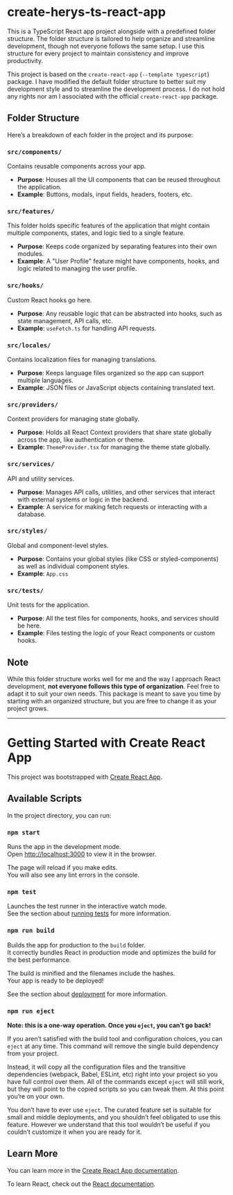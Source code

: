 # create-herys-ts-react-app

This is a TypeScript React app project alongside with a predefined folder structure. The folder structure is tailored to help organize and streamline development, though not everyone follows the same setup. I use this structure for every project to maintain consistency and improve productivity.

This project is based on the `create-react-app` (`--template typescript`) package. I have modified the default folder structure to better suit my development style and to streamline the development process. I do not hold any rights nor am I associated with the official `create-react-app` package.

## Folder Structure

Here’s a breakdown of each folder in the project and its purpose:

### `src/components/`
Contains reusable components across your app.

- **Purpose**: Houses all the UI components that can be reused throughout the application.
- **Example**: Buttons, modals, input fields, headers, footers, etc.

### `src/features/`
This folder holds specific features of the application that might contain multiple components, states, and logic tied to a single feature.

- **Purpose**: Keeps code organized by separating features into their own modules.
- **Example**: A "User Profile" feature might have components, hooks, and logic related to managing the user profile.

### `src/hooks/`
Custom React hooks go here.

- **Purpose**: Any reusable logic that can be abstracted into hooks, such as state management, API calls, etc.
- **Example**: `useFetch.ts` for handling API requests.

### `src/locales/`
Contains localization files for managing translations.

- **Purpose**: Keeps language files organized so the app can support multiple languages.
- **Example**: JSON files or JavaScript objects containing translated text.

### `src/providers/`
Context providers for managing state globally.

- **Purpose**: Holds all React Context providers that share state globally across the app, like authentication or theme.
- **Example**: `ThemeProvider.tsx` for managing the theme state globally.

### `src/services/`
API and utility services.

- **Purpose**: Manages API calls, utilities, and other services that interact with external systems or logic in the backend.
- **Example**: A service for making fetch requests or interacting with a database.

### `src/styles/`
Global and component-level styles.

- **Purpose**: Contains your global styles (like CSS or styled-components) as well as individual component styles.
- **Example**: `App.css`

### `src/tests/`
Unit tests for the application.

- **Purpose**: All the test files for components, hooks, and services should be here.
- **Example**: Files testing the logic of your React components or custom hooks.

## Note

While this folder structure works well for me and the way I approach React development, **not everyone follows this type of organization**. Feel free to adapt it to suit your own needs. This package is meant to save you time by starting with an organized structure, but you are free to change it as your project grows.

---

# Getting Started with Create React App

This project was bootstrapped with [Create React App](https://github.com/facebook/create-react-app).

## Available Scripts

In the project directory, you can run:

### `npm start`

Runs the app in the development mode.\
Open [http://localhost:3000](http://localhost:3000) to view it in the browser.

The page will reload if you make edits.\
You will also see any lint errors in the console.

### `npm test`

Launches the test runner in the interactive watch mode.\
See the section about [running tests](https://facebook.github.io/create-react-app/docs/running-tests) for more information.

### `npm run build`

Builds the app for production to the `build` folder.\
It correctly bundles React in production mode and optimizes the build for the best performance.

The build is minified and the filenames include the hashes.\
Your app is ready to be deployed!

See the section about [deployment](https://facebook.github.io/create-react-app/docs/deployment) for more information.

### `npm run eject`

**Note: this is a one-way operation. Once you `eject`, you can’t go back!**

If you aren’t satisfied with the build tool and configuration choices, you can `eject` at any time. This command will remove the single build dependency from your project.

Instead, it will copy all the configuration files and the transitive dependencies (webpack, Babel, ESLint, etc) right into your project so you have full control over them. All of the commands except `eject` will still work, but they will point to the copied scripts so you can tweak them. At this point you’re on your own.

You don’t have to ever use `eject`. The curated feature set is suitable for small and middle deployments, and you shouldn’t feel obligated to use this feature. However we understand that this tool wouldn’t be useful if you couldn’t customize it when you are ready for it.

## Learn More

You can learn more in the [Create React App documentation](https://facebook.github.io/create-react-app/docs/getting-started).

To learn React, check out the [React documentation](https://reactjs.org/).

